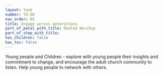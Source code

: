 ```yaml
---
layout: task
number: T8.06
nav_order: 85
title: Engage across generations
part_of_petal_with_title: Rooted Worship
part_of_step_with_title: 
has_children: false
has_toc: false
---
```


Young people and Children - explore with young people their insights and commitment to change, and encourage the adult church community to listen. Help young people to network with others. 
